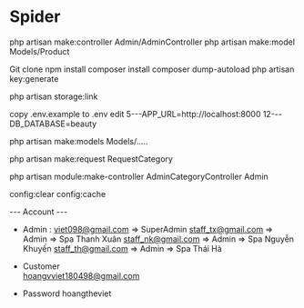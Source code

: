 # Spider

 php artisan make:controller Admin/AdminController
 php artisan make:model Models/Product

Git clone npm install composer install composer dump-autoload php artisan key:generate

php artisan storage:link

copy .env.example to .env edit 5---APP_URL=http://localhost:8000 12---DB_DATABASE=beauty

php artisan make:models Models/.....

php artisan make:request RequestCategory

php artisan module:make-controller AdminCategoryController Admin

config:clear config:cache


--- Account ---
- Admin :
viet098@gmail.com   => SuperAdmin
staff_tx@gmail.com  => Admin  => Spa Thanh Xuân
staff_nk@gmail.com  => Admin  => Spa Nguyễn Khuyến
staff_th@gmail.com  => Admin  => Spa Thái Hà 

- Customer          
hoangvviet180498@gmail.com    

- Password 
hoangtheviet
